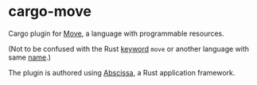 # cargo-move

Cargo plugin for [Move], a language with programmable resources.

(Not to be confused with the Rust [keyword] `move` or another language with same [name].)

The plugin is authored using [Abscissa], a Rust application framework.

[Move]: https://developers.libra.org/docs/assets/papers/libra-move-a-language-with-programmable-resources.pdf
[keyword]: https://github.com/rust-lang/rust/blob/e3cb9ea15a2082f39d4d4f10a22e779701dd0d64/src/libsyntax/parse/token.rs#L169
[name]: https://rsms.me/move-programming-language
[Abscissa]: https://github.com/iqlusioninc/abscissa
